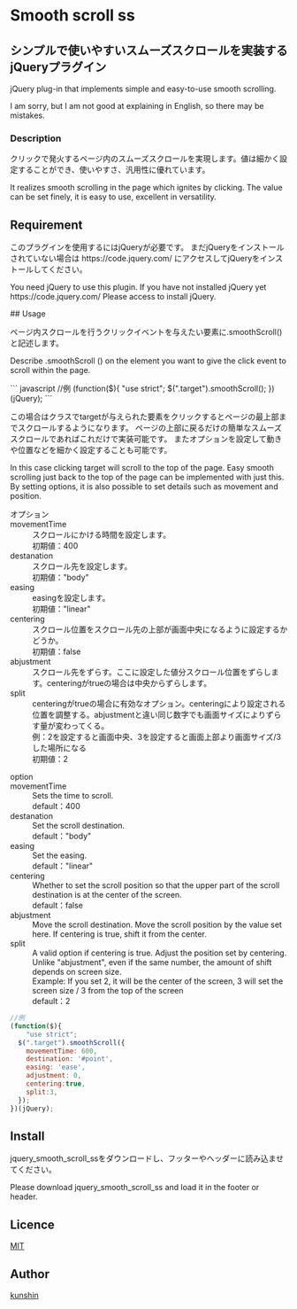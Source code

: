 # Smooth scroll ss


## シンプルで使いやすいスムーズスクロールを実装するjQueryプラグイン
jQuery plug-in that implements simple and easy-to-use smooth scrolling.


<p>I am sorry, but I am not good at explaining in English, so there may be mistakes.</p>

### Description
<p>クリックで発火するページ内のスムーズスクロールを実現します。値は細かく設定することができ、使いやすさ、汎用性に優れています。</p>

<p>It realizes smooth scrolling in the page which ignites by clicking. The value can be set finely, it is easy to use, excellent in versatility.</p>

## Requirement
<p>このプラグインを使用するにはjQueryが必要です。
まだjQueryをインストールされていない場合は
https://code.jquery.com/
にアクセスしてjQueryをインストールしてください。</p>

<p>You need jQuery to use this plugin.
If you have not installed jQuery yet
https://code.jquery.com/
Please access to install jQuery.</p>
## Usage
<p>ページ内スクロールを行うクリックイベントを与えたい要素に.smoothScroll()と記述します。</p>

<p>Describe .smoothScroll () on the element you want to give the click event to scroll within the page.</p>
``` javascript
//例
(function($){
	"use strict";
  $(".target").smoothScroll();
})(jQuery);
```

<p>この場合はクラスでtargetが与えられた要素をクリックするとページの最上部までスクロールするようになります。
ページの上部に戻るだけの簡単なスムーズスクロールであればこれだけで実装可能です。
またオプションを設定して動きや位置などを細かく設定することも可能です。</p>
<p>In this case clicking target will scroll to the top of the page.
Easy smooth scrolling just back to the top of the page can be implemented with just this.
By setting options, it is also possible to set details such as movement and position.</p>

<dl>
<dt>オプション</dt>
<dt>movementTime</dt>
 <dd>スクロールにかける時間を設定します。</dd>
 <dd>初期値：400</dd>
<dt>destanation</dt>
 <dd>スクロール先を設定します。</dd>
 <dd>初期値："body"</dd>
<dt>easing</dt>
 <dd>easingを設定します。</dd>
 <dd>初期値："linear"</dd>
<dt>centering</dt>
 <dd>スクロール位置をスクロール先の上部が画面中央になるように設定するかどうか。</dd>
 <dd>初期値：false</dd>
<dt>abjustment</dt>
 <dd>スクロール先をずらす。ここに設定した値分スクロール位置をずらします。centeringがtrueの場合は中央からずらします。</dd>
<dt>split</dt>
 <dd>centeringがtrueの場合に有効なオプション。centeringにより設定される位置を調整する。abjustmentと違い同じ数字でも画面サイズによりずらす量が変わってくる。</dd>
 <dd>例：2を設定すると画面中央、3を設定すると画面上部より画面サイズ/3した場所になる</dd>
 <dd>初期値：2</dd>
</dl>
<dl>
<dt>option</dt>
<dt>movementTime</dt>
 <dd>Sets the time to scroll.</dd>
 <dd>default：400</dd>
<dt>destanation</dt>
 <dd>Set the scroll destination.</dd>
 <dd>default："body"</dd>
<dt>easing</dt>
 <dd>Set the easing.</dd>
 <dd>default："linear"</dd>
<dt>centering</dt>
 <dd>Whether to set the scroll position so that the upper part of the scroll destination is at the center of the screen.</dd>
 <dd>default：false</dd>
<dt>abjustment</dt>
 <dd>Move the scroll destination. Move the scroll position by the value set here. If centering is true, shift it from the center.</dd>
<dt>split</dt>
 <dd>A valid option if centering is true. Adjust the position set by centering. Unlike "abjustment", even if the same number, the amount of shift depends on screen size.</dd>
 <dd>Example: If you set 2, it will be the center of the screen, 3 will set the screen size / 3 from the top of the screen</dd>
 <dd>default：2</dd>
</dl>

``` javascript
//例
(function($){
	"use strict";
  $(".target").smoothScroll({
    movementTime: 600,
    destination: '#point',
    easing: 'ease',
    adjustment: 0,
    centering:true,
    split:3,
  });
})(jQuery);
```

## Install
<p>jquery_smooth_scroll_ssをダウンロードし、フッターやヘッダーに読み込ませてください。</p>
<p>Please download jquery_smooth_scroll_ss and load it in the footer or header.</p>




## Licence

[MIT](https://github.com/kunshin0518/jquery_smooth_scroll_ss/blob/master/LICENSE)

## Author

[kunshin](https://github.com/kunshin0518)
